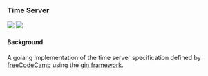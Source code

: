 ### Time Server

<img src="https://github.com/ammiranda/timeserver/workflows/Test/badge.svg" /> <img src="https://github.com/ammiranda/timeserver/workflows/Docker%20Image%20CI/badge.svg" />

#### Background

A golang implementation of the time server specification defined by [freeCodeCamp](https://curse-arrow.glitch.me/) using the [gin framework](https://github.com/gin-gonic/gin).
